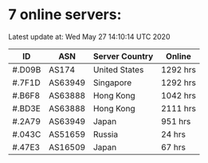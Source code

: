 # 7 online servers:

Latest update at: Wed May 27 14:10:14 UTC 2020

| ID | ASN | Server Country | Online |
| -- | --- | -------------- | ------ |
| #.D09B | AS174 | United States | 1292 hrs |
| #.7F1D | AS63949 | Singapore | 1292 hrs |
| #.B6F8 | AS63888 | Hong Kong | 1042 hrs |
| #.BD3E | AS63888 | Hong Kong | 2111 hrs |
| #.2A79 | AS63949 | Japan | 951 hrs |
| #.043C | AS51659 | Russia | 24 hrs |
| #.47E3 | AS16509 | Japan | 67 hrs |

